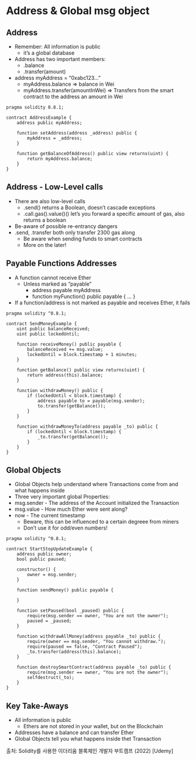 # Address & Global msg object

## Address

- Remember: All information is public
    - it’s a global database
- Address has two important members:
    - .balance
    - .transfer(amount)
- address myAddress = “0xabc123…”
    - myAddress.balance ⇒ balance in Wei
    - myAddress.transfer(amountInWei) ⇒ Transfers from the smart contract to the address an amount in Wei
   
```
pragma solidity 0.8.1;

contract AddressExample {
    address public myAddress;

    function setAddress(address _address) public {
        myAddress = _address;
    }

    function getBalanceOfAddress() public view returns(uint) {
        return myAddress.balance;
    }
}
```

## Address - Low-Level calls

- There are also low-level calls
    - .send() returns a Boolean, doesn’t cascade exceptions
    - .call.gas().value()() let’s you forward a specific amount of gas, also returns a boolean
- Be-aware of possible re-entrancy dangers
- .send, .transfer both only transfer 2300 gas along
    - Be aware when sending funds to smart contracts
    - More on the later!
    

## Payable Functions Addresses

- A function cannot receive Ether
    - Unless marked as “payable”
        - address payable myAddress
        - function myFunction() public payable { … }
- If a function/address is not marked as payable and receives Ether, it fails

```
pragma solidity ^0.8.1;

contract SendMoneyExample {
    uint public balanceReceived;
    uint public lockedUntil;

    function receiveMoney() public payable {
        balanceReceived += msg.value;
        lockedUntil = block.timestamp + 1 minutes;
    }

    function getBalance() public view returns(uint) {
        return address(this).balance;
    }

    function withdrawMoney() public {
        if (lockedUntil < block.timestamp) {
            address payable to = payable(msg.sender);
            to.transfer(getBalance());
        }
    }

    function withdrawMoneyTo(address payable _to) public {
        if (lockedUntil < block.timestamp) {
            _to.transfer(getBalance());
        }
    }
}
```

## Global Objects

- Global Objects help understand where Transactions come from and what happens inside
- Three very important global Properties:
- msg.sender - The address of the Account initialized the Transaction
- msg.value - How much Ether were sent along?
- now - The current timestamp
    - Beware, this can be influenced to a certain degreee from miners
    - Don’t use it for odd/even numbers!

```
pragma solidity ^0.8.1;

contract StartStopUpdateExample {
    address public owner;
    bool public paused;

    constructor() {
        owner = msg.sender;
    }

    function sendMoney() public payable {

    }

    function setPaused(bool _paused) public {
        require(msg.sender == owner, "You are not the owner");
        paused = _paused;
    }

    function withdrawAllMoney(address payable _to) public {
        require(owner == msg.sender, "You cannot withdraw.");
        require(paused == false, "Contract Paused");
        _to.transfer(address(this).balance);
    }

    function destroySmartContract(address payable _to) public {
        require(msg.sender == owner, "You are not the owner");
        selfdestruct(_to);
    }
}
```

## Key Take-Aways

- All information is public
    - Ethers are not stored in your wallet, but on the Blockchain
- Addresses have a balance and can transfer Ether
- Global Objects tell you what happens inside thet Transaction

출처: Solidity를 사용한 이더리움 블록체인 개발자 부트캠프 (2022) [Udemy]
